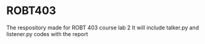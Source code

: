 # ROBT403
The respository made for ROBT 403 course lab 2
It will include talker.py and listener.py codes with the report
